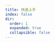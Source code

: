 ```yaml
---
title: 快速上手
index: false
dir:
  order: 1
  expanded: true
  collapsible: false
---
```


<Catalog />
